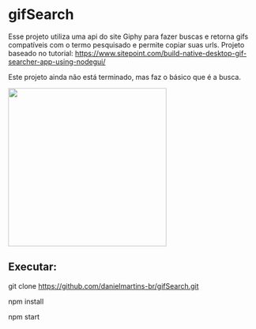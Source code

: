 # gifSearch
Esse projeto utiliza uma api do site Giphy para fazer buscas e retorna gifs compatíveis com o termo pesquisado e permite copiar suas urls.
Projeto baseado no tutorial: https://www.sitepoint.com/build-native-desktop-gif-searcher-app-using-nodegui/

Este projeto ainda não está terminado, mas faz o básico que é a busca.

<img src="https://i.imgur.com/fCRuvRo.png" width="320">

## Executar:

git clone https://github.com/danielmartins-br/gifSearch.git

npm install

npm start
